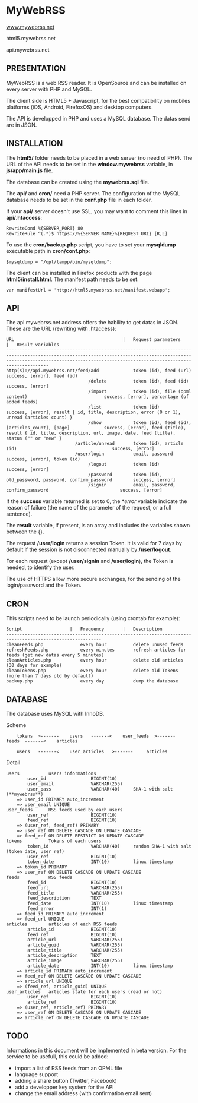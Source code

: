 MyWebRSS
========
www.mywebrss.net

html5.mywebrss.net

api.mywebrss.net

PRESENTATION
------------
MyWebRSS is a web RSS reader. It is OpenSource and can be installed on every server with PHP and MySQL.

The client side is HTML5 + Javascript, for the best compatibility on mobiles platforms (iOS, Android, FirefoxOS) and desktop computers.

The API is developped in PHP and uses a MySQL database. The datas send are in JSON.

INSTALLATION
------------
The **html5/** folder needs to be placed in a web server (no need of PHP). The URL of the API needs to be set in the **window.mywebrss** variable, in **js/app/main.js** file.

The database can be created using the **mywebrss.sql** file.

The **api/** and **cron/** need a PHP server. The configuration of the MySQL database needs to be set in the **conf.php** file in each folder.

If your **api/** server doesn't use SSL, you may want to comment this lines in **api/.htaccess**:

	RewriteCond %{SERVER_PORT} 80 
	RewriteRule ^(.*)$ https://%{SERVER_NAME}%{REQUEST_URI} [R,L]

To use the **cron/backup.php** script, you have to set your **mysqldump** executable path in **cron/conf.php**:

	$mysqldump = "/opt/lampp/bin/mysqldump";

The client can be installed in Firefox products with the page **html5/install.html**. The manifest path needs to be set:

	var manifestUrl = 'http://html5.mywebrss.net/manifest.webapp';

API
---
The api.mywebrss.net address offers the hability to get datas in JSON. These are the URL (rewriting with .htaccess):
	
	URL											|	Request parameters										|	Result variables
	----------------------------------------------------------------------------------------------------------------------------------------------------------------------------------------------------------------------------------
	http(s)://api.mywebrss.net/feed/add				token (id), feed (url)										success, [error], feed (id)
								   /delete			token (id), feed (id)										success, [error]
								   /import			token (id), file (opml content)								success, [error], percentage (of added feeds)
							       /list			token (id)													success, [error], result { id, title, description, error (0 or 1), unread (articles count) }
							       /show			token (id), feed (id), [articles_count], [page]				success, [error], feed (title), result { id, title, description, url, image, date, feed (title), status ("" or "new" }
							  /article/unread		token (id), article (id)									success, [error]
							  /user/login			email, password												success, [error], token (id)
							       /logout			token (id)													success, [error]
								   /password		token (id), old_password, password, confirm_password		success, [error]
							       /signin			email, password, confirm_password							success, [error]

If the **success** variable returned is set to 0, the **error* variable indicate the reason of failure (the name of the parameter of the request, or a full sentence).

The **result** variable, if present, is an array and includes the variables shown between the {}.

The request **/user/login** returns a session Token. It is valid for 7 days by default if the session is not disconnected manually by **/user/logout**.

For each request (except **/user/signin** and **/user/login**), the Token is needed, to identify the user.

The use of HTTPS allow more secure exchanges, for the sending of the login/password and the Token.

CRON
----
This scripts need to be launch periodically (using crontab for example):
	
	Script					|	Frequency		|	Description
	----------------------------------------------------------------------------------------------------------
	cleanFeeds.php				every hour			delete unused feeds
	refreshFeeds.php			every minutes		refresh articles for feeds (get new datas every 5 minutes)
	cleanArticles.php			every hour			delete old articles (30 days for example)
	cleanTokens.php				every hour			delete old Tokens (more than 7 days old by default)
	backup.php					every day			dump the database

DATABASE
--------
The database uses MySQL with InnoDB.

Scheme
		
		tokens	>-------	users	-------<	user_feeds	>-------	 feeds	-------<	articles
		
		users	-------<	user_articles	>-------	 articles

Detail
	
	users			users informations
			user_id					BIGINT(10)
			user_email				VARCHAR(255)
			user_pass				VARCHAR(40)		SHA-1 with salt (**mywebrss**)
		=> user_id PRIMARY auto_increment
		=> user_email UNIQUE
	user_feeds		RSS feeds used by each users
			user_ref				BIGINT(10)
			feed_ref				BIGINT(10)
		=> (user_ref, feed_ref) PRIMARY
		=> user_ref ON DELETE CASCADE ON UPDATE CASCADE
		=> feed_ref ON DELETE RESTRICT ON UPDATE CASCADE
	tokens			Tokens of each users
			token_id				VARCHAR(40)		random SHA-1 with salt (token_date, user_ref)
			user_ref				BIGINT(10)
			token_date				INT(10)			linux timestamp
		=> token_id PRIMARY
		=> user_ref ON DELETE CASCADE ON UPDATE CASCADE
	feeds			RSS feeds
			feed_id					BIGINT(10)
			feed_url				VARCHAR(255)
			feed_title				VARCHAR(255)
			feed_description		TEXT
			feed_date				INT(10)			linux timestamp
			feed_error				INT(1)
		=> feed_id PRIMARY auto_increment
		=> feed_url UNIQUE
	articles		articles of each RSS feeds
			article_id				BIGINT(10)
			feed_ref				BIGINT(10)
			article_url				VARCHAR(255)
			article_guid			VARCHAR(255)
			article_title			VARCHAR(255)
			article_description		TEXT
			article_image			VARCHAR(255)
			article_date			INT(10)			linux timestamp
		=> article_id PRIMARY auto_increment
		=> feed_ref ON DELETE CASCADE ON UPDATE CASCADE
		=> article_url UNIQUE
		=> (feed_ref, article_guid) UNIQUE
	user_articles	articles state for each users (read or not)
			user_ref				BIGINT(10)
			article_ref				BIGINT(10)
		=> (user_ref, article_ref) PRIMARY
		=> user_ref ON DELETE CASCADE ON UPDATE CASCADE
		=> article_ref ON DELETE CASCADE ON UPDATE CASCADE

TODO
----
Informations in this document will be implemented in beta version. For the service to be usefull, this could be added:
* import a list of RSS feeds from an OPML file
* language support
* adding a share button (Twitter, Facebook)
* add a developper key system for the API
* change the email address (with confirmation email sent)
